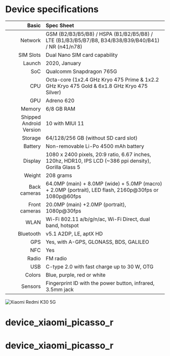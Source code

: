 

# Device specifications

Basic   | Spec Sheet
-------:|:-------------------------
Network	| GSM (B2/B3/B5/B8) / HSPA (B1/B2/B5/B8) / LTE (B1/B3/B5/B7/B8, B34/B38/B39/B40/B41) / NR (n41/n78)
SIM Slots | Dual Nano SIM card capability
Launch	| 2020, January
SoC     | Qualcomm Snapdragon 765G
CPU     | Octa-core (1x2.4 GHz Kryo 475 Prime & 1x2.2 GHz Kryo 475 Gold & 6x1.8 GHz Kryo 475 Silver)
GPU     | Adreno 620
Memory  | 6/8 GB RAM
Shipped Android Version | 10 with MIUI 11
Storage | 64/128/256 GB (without SD card slot)
Battery | Non-removable Li-Po 4500 mAh battery
Display | 1080 x 2400 pixels, 20:9 ratio, 6.67 inches, 120hz, HDR10, IPS LCD (~386 ppi density), Gorilla Glass 5
Weight  | 208 grams
Back cameras   | 64.0MP (main) + 8.0MP (wide) + 5.0MP (macro) + 2.0MP (portrait), LED flash, 2160p@30fps or 1080p@60fps
Front cameras  | 20.0MP (main) +2.0MP (portrait), 1080p@30fps
WLAN  | Wi-Fi 802.11 a/b/g/n/ac, Wi-Fi Direct, dual band, hotspot
Bluetooth  | v5.1 A2DP, LE, aptX HD
GPS	    | Yes, with A-GPS, GLONASS, BDS, GALILEO
NFC	    | Yes
Radio   | FM radio
USB	    | C-type 2.0 with fast charge up to 30 W, OTG
Colors 	| Blue, purple, red or white
Sensors | Fingerprint ID with the power button, infrared, 3.5mm jack

![Xiaomi Redmi K30 5G](https://cdn.cnbj0.fds.api.mi-img.com/b2c-shopapi-pms/pms_1575882160.38569692.jpg "Xiaomi Redmi K30 5G")
# device_xiaomi_picasso_r
# device_xiaomi_picasso_r
